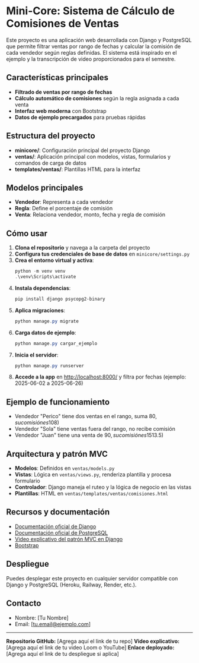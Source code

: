# Mini-Core: Sistema de Cálculo de Comisiones de Ventas

Este proyecto es una aplicación web desarrollada con Django y PostgreSQL que permite filtrar ventas por rango de fechas y calcular la comisión de cada vendedor según reglas definidas. El sistema está inspirado en el ejemplo y la transcripción de video proporcionados para el semestre.

## Características principales
- **Filtrado de ventas por rango de fechas**
- **Cálculo automático de comisiones** según la regla asignada a cada venta
- **Interfaz web moderna** con Bootstrap
- **Datos de ejemplo precargados** para pruebas rápidas

## Estructura del proyecto
- **minicore/**: Configuración principal del proyecto Django
- **ventas/**: Aplicación principal con modelos, vistas, formularios y comandos de carga de datos
- **templates/ventas/**: Plantillas HTML para la interfaz

## Modelos principales
- **Vendedor**: Representa a cada vendedor
- **Regla**: Define el porcentaje de comisión
- **Venta**: Relaciona vendedor, monto, fecha y regla de comisión

## Cómo usar
1. **Clona el repositorio** y navega a la carpeta del proyecto
2. **Configura tus credenciales de base de datos** en `minicore/settings.py`
3. **Crea el entorno virtual y activa**:
   ```powershell
   python -m venv venv
   .\venv\Scripts\activate
   ```
4. **Instala dependencias**:
   ```powershell
   pip install django psycopg2-binary
   ```
5. **Aplica migraciones**:
   ```powershell
   python manage.py migrate
   ```
6. **Carga datos de ejemplo**:
   ```powershell
   python manage.py cargar_ejemplo
   ```
7. **Inicia el servidor**:
   ```powershell
   python manage.py runserver
   ```
8. **Accede a la app** en [http://localhost:8000/](http://localhost:8000/) y filtra por fechas (ejemplo: 2025-06-02 a 2025-06-26)

## Ejemplo de funcionamiento
- Vendedor "Perico" tiene dos ventas en el rango, suma $80, su comisión es 10% ($8)
- Vendedor "Sola" tiene ventas fuera del rango, no recibe comisión
- Vendedor "Juan" tiene una venta de $90, su comisión es 15% ($13.5)

## Arquitectura y patrón MVC
- **Modelos**: Definidos en `ventas/models.py`
- **Vistas**: Lógica en `ventas/views.py`, renderiza plantilla y procesa formulario
- **Controlador**: Django maneja el ruteo y la lógica de negocio en las vistas
- **Plantillas**: HTML en `ventas/templates/ventas/comisiones.html`

## Recursos y documentación
- [Documentación oficial de Django](https://docs.djangoproject.com/en/5.2/)
- [Documentación oficial de PostgreSQL](https://www.postgresql.org/docs/)
- [Video explicativo del patrón MVC en Django](https://www.youtube.com/watch?v=F5mRW0jo-U4)
- [Bootstrap](https://getbootstrap.com/)

## Despliegue
Puedes desplegar este proyecto en cualquier servidor compatible con Django y PostgreSQL (Heroku, Railway, Render, etc.).

## Contacto
- Nombre: [Tu Nombre]
- Email: [tu.email@ejemplo.com]

---

**Repositorio GitHub:** [Agrega aquí el link de tu repo]
**Video explicativo:** [Agrega aquí el link de tu video Loom o YouTube]
**Enlace deployado:** [Agrega aquí el link de tu despliegue si aplica]
